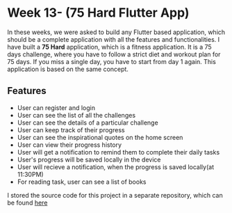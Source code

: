 # Week 13- (75 Hard Flutter App)

In these weeks, we were asked to build any Flutter based application, which should be a complete application with all the features and functionalities. I have built a **75 Hard** application, which is a fitness application. It is a 75 days challenge, where you have to follow a strict diet and workout plan for 75 days. If you miss a single day, you have to start from day 1 again. This application is based on the same concept.

## Features

- User can register and login
- User can see the list of all the challenges
- User can see the details of a particular challenge
- User can keep track of their progress
- User can see the inspirational quotes on the home screen
- User can view their progress history
- User will get a notification to remind them to complete their daily tasks
- User's progress will be saved locally in the device
- User will recieve a notification, when the progress is saved locally(at 11:30PM)
- For reading task, user can see a list of books

I stored the source code for this project in a separate repository, which can be found [here](https://github.com/mafzaldev/flutter-75-hard)

